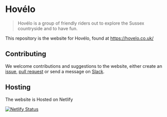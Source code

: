 # Hovélo

> Hovélo is a group of friendly riders out to explore the Sussex countryside and to have fun.

This repository is the website for Hovélo, found at https://hovelo.co.uk/


## Contributing

We welcome contributions and suggestions to the website, either create an [issue](https://github.com/hovelo/website/issues), [pull request](https://github.com/hovelo/website/pulls) or send a message on [Slack](https://hovelo.slack.com/).

## Hosting

The website is Hosted on Netlify

[![Netlify Status](https://api.netlify.com/api/v1/badges/c49b4882-7e5b-449a-a8c8-c04a9197dffb/deploy-status)](https://app.netlify.com/sites/gleaming-dieffenbachia-5b8d74/deploys)
